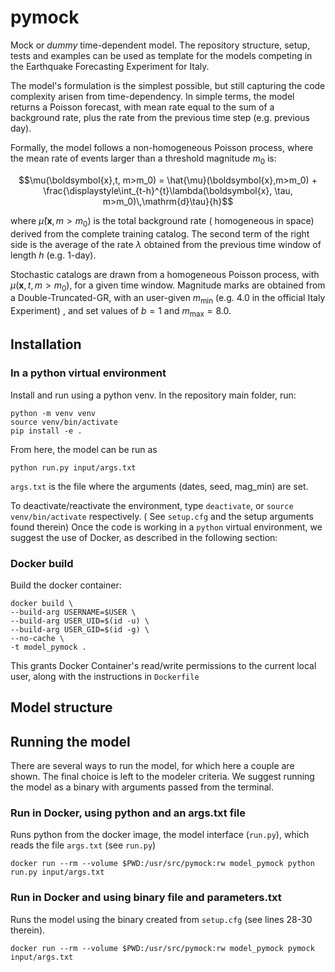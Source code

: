 # pymock

Mock or *dummy* time-dependent model. The repository structure, setup, tests
and examples can be used as template for
the models competing in the Earthquake Forecasting
Experiment for Italy.

The model's formulation is the simplest possible, but still capturing the code
complexity arisen from time-dependency.
In simple terms, the model returns a Poisson forecast, with mean rate equal to the
sum of a background rate, plus the rate from the previous time step (e.g.
previous day).

Formally, the model follows a non-homogeneous Poisson process, where the mean
rate of events larger than a threshold magnitude
$`m_0`$ is:

```math
\mu(\boldsymbol{x},t, m>m_0) = \hat{\mu}(\boldsymbol{x},m>m_0) + \frac{\displaystyle\int_{t-h}^{t}\lambda(\boldsymbol{x}, \tau, m>m_0)\,\mathrm{d}\tau}{h}
```

where $`\hat{\mu}(\boldsymbol{x}, m>m_0)`$ is the total background rate (
homogeneous in space) derived from the complete training catalog. The
second term of the right side is the average of the rate $`\lambda`$ obtained
from the previous time window of length
$`h`$ (e.g.
1-day).

Stochastic catalogs are drawn from a homogeneous Poisson process, with
$`\mu(\boldsymbol{x},t, m>m_0)`$, for a given
time window. Magnitude marks are obtained from a Double-Truncated-GR, with an
user-given $`m_{\mathrm{min}}`$ (e.g. 4.0 in the official Italy Experiment)
, and set values of $`b=1`$ and $`m_{\mathrm{max}}=8.0`$.

## Installation

### In a python virtual environment

Install and run using a python venv. In the repository main folder, run:

```
python -m venv venv
source venv/bin/activate
pip install -e .
```

From here, the model can be run as
```
python run.py input/args.txt
```

`args.txt` is the file where the arguments (dates, seed, mag_min) are set.

To deactivate/reactivate the environment, type `deactivate`,
or `source venv/bin/activate` respectively. (
See `setup.cfg` and the setup arguments found therein)
Once the code is working in a `python` virtual environment, we suggest the use
of Docker, as described in the following
section:

### Docker build

Build the docker container:

```
docker build \
--build-arg USERNAME=$USER \
--build-arg USER_UID=$(id -u) \
--build-arg USER_GID=$(id -g) \
--no-cache \
-t model_pymock .
```

This grants Docker Container's read/write permissions to the current local
user, along with the instructions
in `Dockerfile`

## Model structure

## Running the model

There are several ways to run the model, for which here a couple are shown. The
final choice is left to the modeler
criteria. We suggest running the model as a binary with arguments passed from the terminal.

### Run in Docker, using python and an args.txt file

Runs python from the docker image, the model interface (`run.py`), which reads the file `args.txt` (see `run.py`)

```
docker run --rm --volume $PWD:/usr/src/pymock:rw model_pymock python run.py input/args.txt
```

### Run in Docker and using binary file and parameters.txt

Runs the model using the binary created from `setup.cfg` (see lines 28-30
therein).

```
docker run --rm --volume $PWD:/usr/src/pymock:rw model_pymock pymock input/args.txt
```




